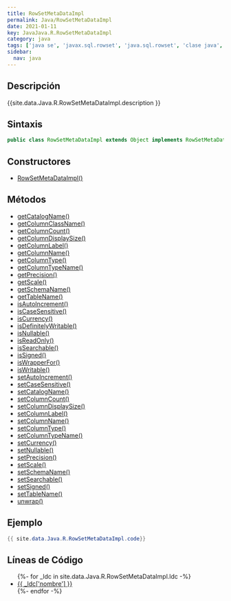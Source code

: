 ```yaml
---
title: RowSetMetaDataImpl
permalink: Java/RowSetMetaDataImpl
date: 2021-01-11
key: JavaJava.R.RowSetMetaDataImpl
category: java
tags: ['java se', 'javax.sql.rowset', 'java.sql.rowset', 'clase java', 'Java 1.5']
sidebar: 
  nav: java
---
```


## Descripción
{{site.data.Java.R.RowSetMetaDataImpl.description }}

## Sintaxis
~~~java
public class RowSetMetaDataImpl extends Object implements RowSetMetaData, Serializable
~~~

## Constructores
* [RowSetMetaDataImpl()](/Java/RowSetMetaDataImpl/RowSetMetaDataImpl/)

## Métodos
* [getCatalogName()](/Java/RowSetMetaDataImpl/getCatalogName)
* [getColumnClassName()](/Java/RowSetMetaDataImpl/getColumnClassName)
* [getColumnCount()](/Java/RowSetMetaDataImpl/getColumnCount)
* [getColumnDisplaySize()](/Java/RowSetMetaDataImpl/getColumnDisplaySize)
* [getColumnLabel()](/Java/RowSetMetaDataImpl/getColumnLabel)
* [getColumnName()](/Java/RowSetMetaDataImpl/getColumnName)
* [getColumnType()](/Java/RowSetMetaDataImpl/getColumnType)
* [getColumnTypeName()](/Java/RowSetMetaDataImpl/getColumnTypeName)
* [getPrecision()](/Java/RowSetMetaDataImpl/getPrecision)
* [getScale()](/Java/RowSetMetaDataImpl/getScale)
* [getSchemaName()](/Java/RowSetMetaDataImpl/getSchemaName)
* [getTableName()](/Java/RowSetMetaDataImpl/getTableName)
* [isAutoIncrement()](/Java/RowSetMetaDataImpl/isAutoIncrement)
* [isCaseSensitive()](/Java/RowSetMetaDataImpl/isCaseSensitive)
* [isCurrency()](/Java/RowSetMetaDataImpl/isCurrency)
* [isDefinitelyWritable()](/Java/RowSetMetaDataImpl/isDefinitelyWritable)
* [isNullable()](/Java/RowSetMetaDataImpl/isNullable)
* [isReadOnly()](/Java/RowSetMetaDataImpl/isReadOnly)
* [isSearchable()](/Java/RowSetMetaDataImpl/isSearchable)
* [isSigned()](/Java/RowSetMetaDataImpl/isSigned)
* [isWrapperFor()](/Java/RowSetMetaDataImpl/isWrapperFor)
* [isWritable()](/Java/RowSetMetaDataImpl/isWritable)
* [setAutoIncrement()](/Java/RowSetMetaDataImpl/setAutoIncrement)
* [setCaseSensitive()](/Java/RowSetMetaDataImpl/setCaseSensitive)
* [setCatalogName()](/Java/RowSetMetaDataImpl/setCatalogName)
* [setColumnCount()](/Java/RowSetMetaDataImpl/setColumnCount)
* [setColumnDisplaySize()](/Java/RowSetMetaDataImpl/setColumnDisplaySize)
* [setColumnLabel()](/Java/RowSetMetaDataImpl/setColumnLabel)
* [setColumnName()](/Java/RowSetMetaDataImpl/setColumnName)
* [setColumnType()](/Java/RowSetMetaDataImpl/setColumnType)
* [setColumnTypeName()](/Java/RowSetMetaDataImpl/setColumnTypeName)
* [setCurrency()](/Java/RowSetMetaDataImpl/setCurrency)
* [setNullable()](/Java/RowSetMetaDataImpl/setNullable)
* [setPrecision()](/Java/RowSetMetaDataImpl/setPrecision)
* [setScale()](/Java/RowSetMetaDataImpl/setScale)
* [setSchemaName()](/Java/RowSetMetaDataImpl/setSchemaName)
* [setSearchable()](/Java/RowSetMetaDataImpl/setSearchable)
* [setSigned()](/Java/RowSetMetaDataImpl/setSigned)
* [setTableName()](/Java/RowSetMetaDataImpl/setTableName)
* [unwrap()](/Java/RowSetMetaDataImpl/unwrap)

## Ejemplo
~~~java
{{ site.data.Java.R.RowSetMetaDataImpl.code}}
~~~

## Líneas de Código
<ul>
{%- for _ldc in site.data.Java.R.RowSetMetaDataImpl.ldc -%}
   <li>
       <a href="{{_ldc['url'] }}">{{ _ldc['nombre'] }}</a>
   </li>
{%- endfor -%}
</ul>
